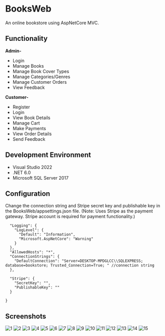 # BooksWeb
An online bookstore using AspNetCore MVC.

## Functionality

**Admin-**

-   Login
-   Manage Books
-   Manage Book Cover Types
-   Manage Categories/Genres
-   Manage Customer Orders
- View Feedback

**Customer-**

-   Register
-   Login
-   View Book Details
-   Manage Cart
-   Make Payments
-   View Order Details
- Send Feedback

## **Development Environment**

 - Visual Studio 2022
 - .NET 6.0
 - Microsoft SQL Server 2017

## Configuration
Change the connection string and Stripe secret key and publishable key in the BooksWeb/appsettings.json file. (Note: Uses Stripe as the payment gateway. Stripe account is required for payment functionality.)

      "Logging": {
        "LogLevel": {
          "Default": "Information",
          "Microsoft.AspNetCore": "Warning"
        }
      },
      "AllowedHosts": "*",
      "ConnectionStrings": {
        "DefaultConnection": "Server=DESKTOP-MPDGLCC\\SQLEXPRESS; database=bookstore; Trusted_Connection=True; " //connection string
      },
    
      "Stripe": {
        "SecretKey": "", 
        "PublishableKey": ""
      }
    
    }

  
## Screenshots
![1](https://user-images.githubusercontent.com/70063725/171090590-51e33997-ef81-48ed-9b8e-bf3833a057f3.PNG)
![2](https://user-images.githubusercontent.com/70063725/171090604-132d8821-4860-4899-b125-26c1db9862a9.PNG)
![3](https://user-images.githubusercontent.com/70063725/171090615-dc47c871-7351-4ff6-89ba-d66221e10735.PNG)
![4](https://user-images.githubusercontent.com/70063725/171090618-57f3ad7d-5f23-4c73-9812-a2055e3cb046.PNG)
![5](https://user-images.githubusercontent.com/70063725/171090620-f5bf8380-95f7-4788-8289-198ad401e9f7.PNG)
![6](https://user-images.githubusercontent.com/70063725/171090623-723d3204-29bb-4bbe-b352-2f2831d5366c.PNG)
![7](https://user-images.githubusercontent.com/70063725/171090628-941b31e5-e267-477a-8176-112698e2cfa3.PNG)
![8](https://user-images.githubusercontent.com/70063725/171090630-fce159e7-ad9d-43ab-8f60-939e5e1a91c0.PNG)
![9](https://user-images.githubusercontent.com/70063725/171090632-7eaf280e-691c-4cb1-9798-9c0f3921c10a.PNG)
![10](https://user-images.githubusercontent.com/70063725/171090637-7539bc47-dd55-4b69-be65-ee542f8e2ee4.PNG)
![11](https://user-images.githubusercontent.com/70063725/171090640-5d11e6b7-1b40-4df1-a0a8-24d9e97af020.PNG)
![12](https://user-images.githubusercontent.com/70063725/171090652-8af56db4-4188-4d9f-b098-511071fb9e66.PNG)
![13](https://user-images.githubusercontent.com/70063725/171090659-fec4675d-b448-4d82-8fba-d724cf0c3864.PNG)
![14](https://user-images.githubusercontent.com/70063725/171090663-54fa712f-876d-49d9-93b5-4e308414e0fc.PNG)
![15](https://user-images.githubusercontent.com/70063725/171090671-3a1c6168-a18e-4470-89d0-75dcb75aa96b.PNG)

